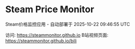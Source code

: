 # Steam Price Monitor

Steam价格监控应用 - 自动部署于 2025-10-22 09:46:55 UTC

访问: https://steammonitor.github.io
B站视频页面: https://steammonitor.github.io/bili
